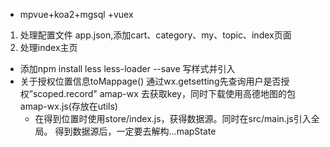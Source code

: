 - mpvue+koa2+mgsql +vuex
1. 处理配置文件 app.json,添加cart、category、my、topic、index页面
2. 处理index主页
- 添加npm install less less-loader --save 写样式并引入
- 关于授权位置信息toMappage()
  通过wx.getsetting先查询用户是否授权”scoped.record"
  amap-wx 去获取key，同时下载使用高德地图的包amap-wx.js(存放在utils)
  - 在得到位置时使用store/index.js，获得数据源。同时在src/main.js引入全局。
  得到数据源后，一定要去解构...mapState